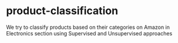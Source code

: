 # product-classification
We try to classify products based on their categories on Amazon in Electronics section using Supervised and Unsupervised approaches
